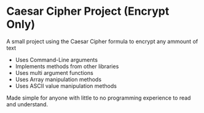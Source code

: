 # Caesar Cipher Project (Encrypt Only)
A small project using the Caesar Cipher formula to encrypt any ammount of text
- Uses Command-Line arguments
- Implements methods from other libraries
- Uses multi argument functions
- Uses Array manipulation methods
- Uses ASCII value manipulation methods

Made simple for anyone with little to no programming experience to read and understand.
